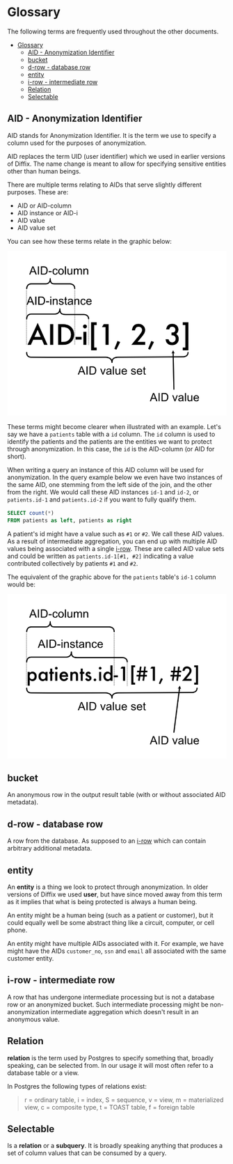 # Glossary

The following terms are frequently used throughout the other documents.

- [Glossary](#glossary)
  - [AID - Anonymization Identifier](#aid---anonymization-identifier)
  - [bucket](#bucket)
  - [d-row - database row](#d-row---database-row)
  - [entity](#entity)
  - [i-row - intermediate row](#i-row---intermediate-row)
  - [Relation](#relation)
  - [Selectable](#selectable)


## AID - Anonymization Identifier

AID stands for Anonymization Identifier. It is the term we use to specify a column used for the purposes of anonymization.

AID replaces the term UID (user identifier) which we used in earlier versions of Diffix. The name change is meant to allow for specifying sensitive entities other than human beings.

There are multiple terms relating to AIDs that serve slightly different purposes.
These are:

- AID or AID-column
- AID instance or AID-i
- AID value
- AID value set

You can see how these terms relate in the graphic below:

![The hierarchy of AID related terms](graphics/AID%20terminology.png)

These terms might become clearer when illustrated with an example.
Let's say we have a `patients` table with a `id` column.
The `id` column is used to identify the patients and the patients are the entities we
want to protect through anonymization. In this case, the `id` is the AID-column (or AID for short).

When writing a query an instance of this AID column will be used for anonymization.
In the query example below we even have two instances of the same AID, one stemming from the left side of
the join, and the other from the right. We would call these AID instances `id-1` and `id-2`, or
`patients.id-1` and `patients.id-2` if you want to fully qualify them.

```sql
SELECT count(*)
FROM patients as left, patients as right
```

A patient's id might have a value such as `#1` or `#2`. We call these AID values.
As a result of intermediate aggregation, you can end up with multiple AID values being associated with
a single [i-row](#i-row---intermediate-row). These are called AID value sets and could be written as `patients.id-1[#1, #2]` indicating a value contributed collectively by patients `#1` and `#2`.

The equivalent of the graphic above for the `patients` table's `id-1` column would be:

![AID terms for patients table](graphics/AID%20terminology%20patients.png)


## bucket

An anonymous row in the output result table (with or without associated AID metadata).


## d-row - database row

A row from the database. As supposed to an [i-row](#irow---intermediate-row) which can contain arbitrary additional metadata.


## entity

An **entity** is a thing we look to protect through anonymization.
In older versions of Diffix we used **user**, but have since moved away from this term as
it implies that what is being protected is always a human being.

An entity might be a human being (such as a patient or customer), but it could equally well
be some abstract thing like a circuit, computer, or cell phone.

An entity might have multiple AIDs associated with it. For example, we have might have the AIDs
`customer_no`, `ssn` and `email` all associated with the same customer entity.


## i-row - intermediate row

A row that has undergone intermediate processing but is not a database row or an anonymized bucket.
Such intermediate processing might be non-anonymization intermediate aggregation which doesn't result in an anonymous value.


## Relation

**relation** is the term used by Postgres to specify something that, broadly speaking, can be selected from. In our usage it will most often refer to a database table or a view.

In Postgres the following types of relations exist:

> r = ordinary table, i = index, S = sequence, v = view, m = materialized view, c = composite type, t = TOAST table, f = foreign table


## Selectable

Is a **relation** or a **subquery**. It is broadly speaking anything that produces a set of column values that can be consumed by a query.